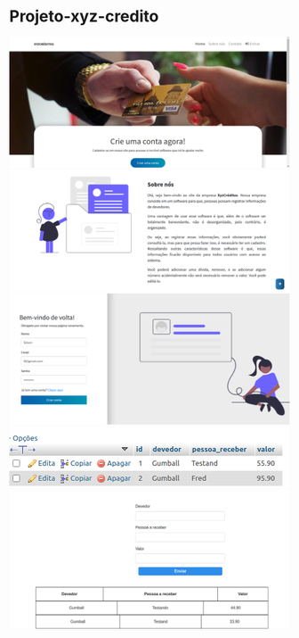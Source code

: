 # Projeto-xyz-credito

![](./img/home.png)
![](./img/about.png)
![](./img/register.png)
![](./img/banco_register.png)
![](./img/table.png)
